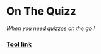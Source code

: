# On The Quizz
*When you need quizzes on the go !*

### [Tool link](https://clement-gouin.github.io/on-the-quizz/)